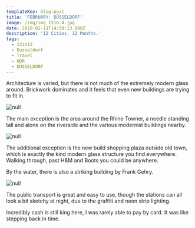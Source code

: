 ```yaml
---
templateKey: blog-post
title: 'FEBRUARY: DÜSSELDORF'
image: /img/img_1516-4.jpg
date: 2018-02-11T14:50:13.000Z
description: '12 Cities, 12 Months.'
tags:
  - 12in12
  - Dusseldorf
  - Travel
  - HDR
  - DÜSSELDORF
---
```

Architecture is varied, but there is not much of the extremely modern glass around. Brickwork dominates and it feels that even new buildings are trying to fit in.

![null](/img/img_1516-4.jpg)

The main exception is the area around the Rhine Towner, a needle standing tall and alone on the riverside and the various modernist buildings nearby.

![null](/img/img_1537-4.jpg)

The additional exception is the new build shopping plaza outside old town, which is exactly the kind modern glass structure you find everywhere. Walking through, past H&M and Boots you could be anywhere. 

By the water, there is also a striking building by Frank Gehry.

![null](/img/img_1646-4.jpg)

The public transport is great and easy to use, though the stations can all look a bit sketchy at night, due to the graffiti and neon strip lighting.

Incredibly cash is still king here, I was rarely able to pay by card. It was like stepping back in time.
